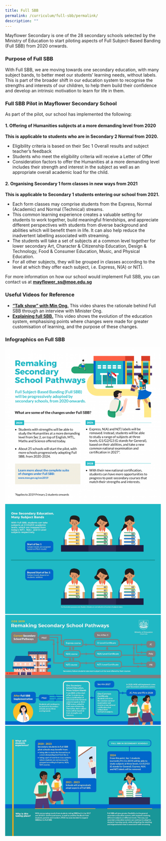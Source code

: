 ```yaml
---
title: Full SBB
permalink: /curriculum/full-sbb/permalink/
description: ""
---
```

Mayflower Secondary is one of the 28 secondary schools selected by the Ministry of Education to start piloting aspects of Full Subject-Based Banding (Full SBB) from 2020 onwards.

### Purpose of Full SBB

With Full SBB, we are moving towards one secondary education, with many subject bands, to better meet our students’ learning needs, without labels. This is part of the broader shift in our education system to recognise the strengths and interests of our children, to help them build their confidence and develop an intrinsic motivation to learn for life in them.

### Full SBB Pilot in Mayflower Secondary School


As part of the pilot, our school has implemented the following:  
  

#### 1\. Offering of Humanities subjects at a more demanding level from 2020

**This is applicable to students who are in Secondary 2 Normal from 2020.**

*   Eligibility criteria is based on their Sec 1 Overall results and subject teacher’s feedback
*   Students who meet the eligibility criteria will receive a Letter of Offer
*   Consideration factors to offer the Humanities at a more demanding level includes their strength and interest in the subject as well as an appropriate overall academic load for the child.

  

#### 2\. Organising Secondary 1 form classes in new ways from 2021

**This is applicable to Secondary 1 students entering our school from 2021.**

*   Each form classes may comprise students from the Express, Normal (Academic) and Normal (Technical) streams.
*   This common learning experience creates a valuable setting for students to work together, build meaningful friendships, and appreciate different perspectives with students from diverse background and abilities which will benefit them in life. It can also help reduce the inadvertent labelling associated with streaming.
*   The students will take a set of subjects at a common level together for lower secondary Art, Character & Citizenship Education, Design & Technology, Food & Consumer Education, Music, and Physical Education.
*   For all other subjects, they will be grouped in classes according to the level at which they offer each subject, i.e. Express, N(A) or N(T).

  
For more information on how our school would implement Full SBB, you can contact us at [**mayflower\_ss@moe.edu.sg**](https://mayflowersec.moe.edu.sg/curriculum/mayflower_ss@moe.edu.sg)  
  

### Useful Videos for Reference

*   [**“Talk show” with Min Ong.**](https://www.facebook.com/moesingapore/videos/2725818744113611/?sfns=mo) This video shares the rationale behind Full SBB through an interview with Minister Ong.
*   [**Explaining full SBB.**](https://www.youtube.com/watch?v=JMc_GispPmk&feature=youtu.be) This video shows the evolution of the education system, emphasising points where changes were made for greater customisation of learning, and the purpose of these changes.

### Infographics on Full SBB


![](/images/sbb1.png)
![](/images/sbb2.jpg)
![](/images/sbb3.jpg)
![](/images/sbb4.jpg)